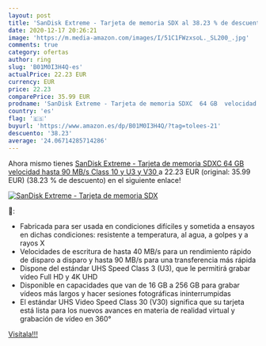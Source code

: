 ```yaml
---
layout: post
title: 'SanDisk Extreme - Tarjeta de memoria SDX al 38.23 % de descuento'
date: 2020-12-17 20:26:21
image: 'https://m.media-amazon.com/images/I/51C1FWzxsoL._SL200_.jpg'
comments: true
category: ofertas
author: ring
slug: 'B01M0I3H4Q-es'
actualPrice: 22.23 EUR
currency: EUR
price: 22.23
comparePrice: 35.99 EUR
prodname: 'SanDisk Extreme - Tarjeta de memoria SDXC  64 GB  velocidad hasta 90 MB/s  Class 10 y U3 y V30 '
country: 'es'
flag: '🇪🇸'
buyurl: 'https://www.amazon.es/dp/B01M0I3H4Q/?tag=tolees-21'
descuento: '38.23'
average: '24.06714285714286'
---
```


Ahora mismo tienes [SanDisk Extreme - Tarjeta de memoria SDXC  64 GB  velocidad hasta 90 MB/s  Class 10 y U3 y V30 ](https://www.amazon.es/dp/B01M0I3H4Q/?tag=tolees-21) a 22.23 EUR (original: 35.99 EUR) (38.23 %  de descuento) en el siguiente enlace!

[![SanDisk Extreme - Tarjeta de memoria SDX](https://m.media-amazon.com/images/I/51C1FWzxsoL._SL200_.jpg)](https://www.amazon.es/dp/B01M0I3H4Q/?tag=tolees-21)

🔎:

- Fabricada para ser usada en condiciones difíciles y sometida a ensayos en dichas condiciones: resistente a temperatura, al agua, a golpes y a rayos X
- Velocidades de escritura de hasta 40 MB/s para un rendimiento rápido de disparo a disparo y hasta 90 MB/s para una transferencia más rápida
- Dispone del estándar UHS Speed Class 3 (U3), que le permitirá grabar vídeo Full HD y 4K UHD
- Disponible en capacidades que van de 16 GB a 256 GB para grabar vídeos más largos y hacer sesiones fotográficas ininterrumpidas
- El estándar UHS Video Speed Class 30 (V30) significa que su tarjeta está lista para los nuevos avances en materia de realidad virtual y grabación de vídeo en 360°

[Visítala!!!](https://www.amazon.es/dp/B01M0I3H4Q/?tag=tolees-21)
